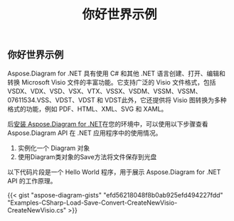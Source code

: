 ﻿---
title: 你好世界示例
type: docs
weight: 90
url: /zh/net/hello-world-example/
description: 本页介绍如何使用 Aspose.Diagram 库创建 hello world 示例。
---
## **你好世界示例**
Aspose.Diagram for .NET 具有使用 C# 和其他 .NET 语言创建、打开、编辑和转换 Microsoft Visio 文件的丰富功能。它支持广泛的 Visio 文件格式，包括 VSDX、VDX、VSD、VSX、VTX、VSSX、VSDM、VSSM、VSSM、07611534.VSS、VDST、VDST 和 VDST此外，它还提供将 Visio 图转换为多种格式的功能，例如 PDF、HTML、XML、SVG 和 XAML。

后[安装 Aspose.Diagram for .NET](/diagram/zh/net/installation/)在您的环境中，可以使用以下步骤查看 Aspose.Diagram API 在 .NET 应用程序中的使用情况。

1. 实例化一个 Diagram 对象
1. 使用Diagram类对象的Save方法将文件保存到光盘

以下代码片段是一个 Hello World 程序，用于展示 Aspose.Diagram for .NET API 的工作原理。

{{< gist "aspose-diagram-gists" "efd56218048f8b0ab925efd494227fdd" "Examples-CSharp-Load-Save-Convert-CreateNewVisio-CreateNewVisio.cs" >}}




